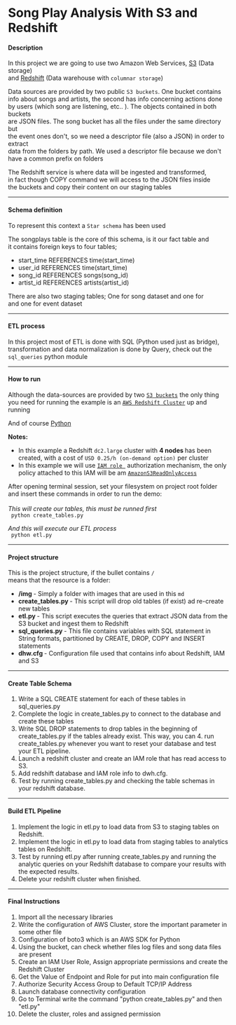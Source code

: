# Song Play Analysis With S3 and Redshift

#### Description

In this project we are going to use two Amazon Web Services,
[S3](https://aws.amazon.com/en/s3/) (Data storage) <br>
and [Redshift](https://aws.amazon.com/en/redshift/) (Data warehouse with ``columnar storage``)

Data sources are provided by two public ``S3 buckets``. One bucket contains <br>
info about songs and artists, the second has info concerning actions done <br> by users (which song are listening, etc.. ). The objects  contained in both buckets <br> are JSON files. The song bucket has all
the files under the same directory but <br> the event ones don't,
so we need a descriptor file (also a JSON) in order to extract <br> data from the folders by path. We used a descriptor file because we don't have a common prefix on folders

The Redshift service is where data will be ingested and transformed, <br>
in fact though COPY command we will access to the JSON files inside <br>
the buckets and copy their content on our staging tables

--------------------------------------------

#### Schema definition


To represent this context a ``Star schema`` has been used <br>

The songplays table is the core of this schema, is it our fact table and <br>
it contains foreign keys to four tables;
* start_time REFERENCES time(start_time)
* user_id REFERENCES time(start_time)
* song_id REFERENCES songs(song_id)
* artist_id REFERENCES artists(artist_id)

There are also two staging tables; One for song dataset and one for <br>
and one for event dataset


--------------------------------------------

#### ETL process

In this project most of ETL is done with SQL (Python used just as bridge), transformation and data normalization is done by Query, check out the ``sql_queries`` python module

--------------------------------------------

#### How to run
Although the data-sources are provided by two [``S3 buckets``](https://aws.amazon.com/en/s3/) the only thing you need for running the example is an [``AWS Redshift Cluster``](https://aws.amazon.com/en/redshift/) up and running

And of course [Python](https://www.python.org/downloads/) <br>

<b> Notes: </b>
* In this example a Redshift ``dc2.large``  cluster with <b> 4 nodes </b> has been created, with a cost of ``USD 0.25/h (on-demand option)`` per cluster
* In this example we will use [``IAM role ``](https://docs.aws.amazon.com/en_us/IAM/latest/UserGuide/id_roles.html) authorization mechanism, the only policy attached to this IAM will be am [``AmazonS3ReadOnlyAccess``](https://aws.amazon.com/en/blogs/security/organize-your-permissions-by-using-separate-managed-policies/)


After opening terminal session, set your filesystem on project root folder <br>
and  insert these commands in order to run the demo: <br><br>
<I> This will create our tables, this must be runned first </I> <br>
`` python create_tables.py`` <br>

<I> And this will execute our ETL process </I> <br>
`` python etl.py`` <br>

--------------------------------------------

#### Project structure
This is the project structure, if the bullet contains ``/`` <br>
means that the resource is a folder:

* <b> /img </b> - Simply a folder with images that are used in this ``md``
* <b> create_tables.py </b> - This script will drop old tables (if exist) ad re-create new tables
* <b> etl.py </b> - This script executes the queries that extract JSON data
from the S3 bucket and ingest them to Redshift
* <b> sql_queries.py </b> - This file contains variables with SQL statement in String formats,  partitioned by CREATE, DROP, COPY and INSERT statements
* <b> dhw.cfg </b> - Configuration file used that contains info about Redshift, IAM and S3

--------------------------------------------

#### Create Table Schema

1. Write a SQL CREATE statement for each of these tables in sql_queries.py
2. Complete the logic in create_tables.py to connect to the database and create these tables
3. Write SQL DROP statements to drop tables in the beginning of create_tables.py if the tables already exist. This way, you can 4. run create_tables.py whenever you want to reset your database and test your ETL pipeline.
5. Launch a redshift cluster and create an IAM role that has read access to S3.
6. Add redshift database and IAM role info to dwh.cfg.
7. Test by running create_tables.py and checking the table schemas in your redshift database.

--------------------------------------------

#### Build ETL Pipeline

1. Implement the logic in etl.py to load data from S3 to staging tables on Redshift.
2. Implement the logic in etl.py to load data from staging tables to analytics tables on Redshift.
3. Test by running etl.py after running create_tables.py and running the analytic queries on your Redshift database to compare your results with the expected results.
4. Delete your redshift cluster when finished.

--------------------------------------------

#### Final Instructions

1. Import all the necessary libraries
2. Write the configuration of AWS Cluster, store the important parameter in some other file
3. Configuration of boto3 which is an AWS SDK for Python
4. Using the bucket, can check whether files log files and song data files are present
5. Create an IAM User Role, Assign appropriate permissions and create the Redshift Cluster
6. Get the Value of Endpoint and Role for put into main configuration file
7. Authorize Security Access Group to Default TCP/IP Address
8. Launch database connectivity configuration
9. Go to Terminal write the command "python create_tables.py" and then "etl.py"
10. Delete the cluster, roles and assigned permission
